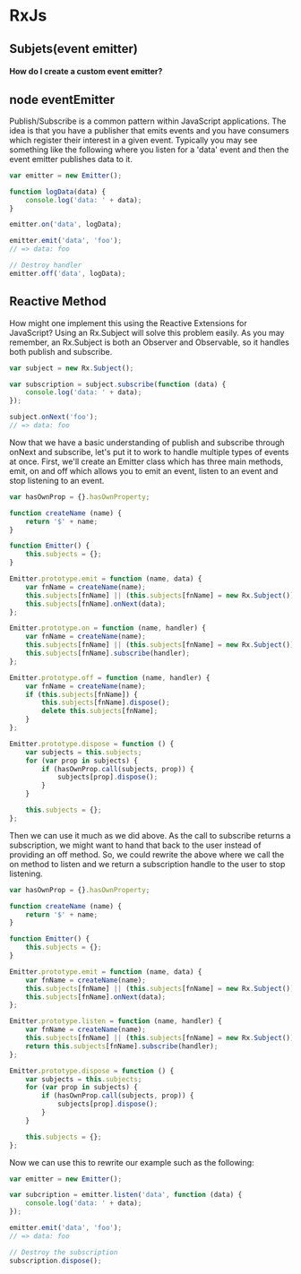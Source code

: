 # RxJs

## Subjets(event emitter)
#### How do I create a custom event emitter?

## node eventEmitter
Publish/Subscribe is a common pattern within JavaScript applications. The idea is that you have a publisher that emits events and you have consumers which register their interest in a given event. Typically you may see something like the following where you listen for a 'data' event and then the event emitter publishes data to it.


```javascript 
var emitter = new Emitter();

function logData(data) {
	console.log('data: ' + data);
}

emitter.on('data', logData);

emitter.emit('data', 'foo');
// => data: foo

// Destroy handler
emitter.off('data', logData);
```

## Reactive Method
How might one implement this using the Reactive Extensions for JavaScript? Using an Rx.Subject will solve this problem easily. As you may remember, an Rx.Subject is both an Observer and Observable, so it handles both publish and subscribe.

```javascript 
var subject = new Rx.Subject();

var subscription = subject.subscribe(function (data) {
	console.log('data: ' + data);
});

subject.onNext('foo');
// => data: foo

```
Now that we have a basic understanding of publish and subscribe through onNext and subscribe, let's put it to work to handle multiple types of events at once. First, we'll create an Emitter class which has three main methods, emit, on and off which allows you to emit an event, listen to an event and stop listening to an event.
```javascript 
var hasOwnProp = {}.hasOwnProperty;

function createName (name) {
	return '$' + name;
}

function Emitter() {
	this.subjects = {};
}

Emitter.prototype.emit = function (name, data) {
	var fnName = createName(name);
	this.subjects[fnName] || (this.subjects[fnName] = new Rx.Subject());
	this.subjects[fnName].onNext(data);
};

Emitter.prototype.on = function (name, handler) {
	var fnName = createName(name);
	this.subjects[fnName] || (this.subjects[fnName] = new Rx.Subject());
	this.subjects[fnName].subscribe(handler);
};

Emitter.prototype.off = function (name, handler) {
	var fnName = createName(name);
	if (this.subjects[fnName]) {
		this.subjects[fnName].dispose();
		delete this.subjects[fnName];
	}
};

Emitter.prototype.dispose = function () {
	var subjects = this.subjects;
	for (var prop in subjects) {
		if (hasOwnProp.call(subjects, prop)) {
			subjects[prop].dispose();
		}
	}

	this.subjects = {};
};
```

Then we can use it much as we did above. As the call to subscribe returns a subscription, we might want to hand that back to the user instead of providing an off method. So, we could rewrite the above where we call the on method to listen and we return a subscription handle to the user to stop listening.

```javascript 
var hasOwnProp = {}.hasOwnProperty;

function createName (name) {
	return '$' + name;
}

function Emitter() {
	this.subjects = {};
}

Emitter.prototype.emit = function (name, data) {
	var fnName = createName(name);
	this.subjects[fnName] || (this.subjects[fnName] = new Rx.Subject());
	this.subjects[fnName].onNext(data);
};

Emitter.prototype.listen = function (name, handler) {
	var fnName = createName(name);
	this.subjects[fnName] || (this.subjects[fnName] = new Rx.Subject());
	return this.subjects[fnName].subscribe(handler);
};

Emitter.prototype.dispose = function () {
	var subjects = this.subjects;
	for (var prop in subjects) {
		if (hasOwnProp.call(subjects, prop)) {
			subjects[prop].dispose();
		}
	}

	this.subjects = {};
};

```

Now we can use this to rewrite our example such as the following:

```javascript 
var emitter = new Emitter();

var subcription = emitter.listen('data', function (data) {
	console.log('data: ' + data);
});

emitter.emit('data', 'foo');
// => data: foo

// Destroy the subscription
subscription.dispose();

```